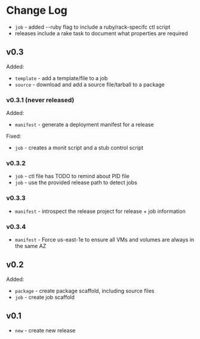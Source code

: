 # Change Log

* `job` - added --ruby flag to include a ruby/rack-specifc ctl script
* releases include a rake task to document what properties are required

## v0.3

Added:

* `template` - add a template/file to a job
* `source` - download and add a source file/tarball to a package

### v0.3.1 (never released)

Added:

* `manifest` - generate a deployment manifest for a release

Fixed:

* `job` - creates a monit script and a stub control script

### v0.3.2

* `job` - ctl file has TODO to remind about PID file
* `job` - use the provided release path to detect jobs

### v0.3.3

* `manifest` - introspect the release project for release + job information

### v0.3.4

* `manifest` - Force us-east-1e to ensure all VMs and volumes are always in the same AZ

## v0.2

Added:

* `package` - create package scaffold, including source files
* `job` - create job scaffold

## v0.1

* `new` - create new release